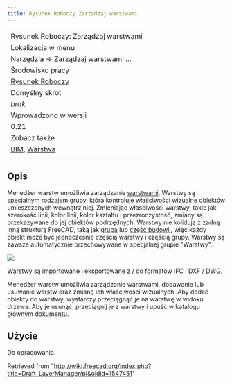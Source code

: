 ```yaml
---
title: Rysunek Roboczy Zarządzaj warstwami
---
```

|  |
| --- |
| Rysunek Roboczy: Zarządzaj warstwami |
| Lokalizacja w menu |
| Narzędzia → Zarządzaj warstwami ... |
| Środowisko pracy |
| [Rysunek Roboczy](/Draft_Workbench/pl "Draft Workbench/pl") |
| Domyślny skrót |
| *brak* |
| Wprowadzono w wersji |
| 0.21 |
| Zobacz także |
| [BIM](/BIM_Workbench/pl "BIM Workbench/pl"), [Warstwa](/Draft_Layer/pl "Draft Layer/pl") |
|  |

## Opis

Menedżer warstw umożliwia zarządzanie [warstwami](/Draft_Layer/pl "Draft Layer/pl"). Warstwy są specjalnym rodzajem grupy, która kontroluje właściwości wizualne obiektów umieszczonych wewnątrz niej. Zmieniając właściwości warstwy, takie jak szerokość linii, kolor linii, kolor kształtu i przezroczystość, zmiany są przekazywane do jej obiektów podrzędnych. Warstwy nie kolidują z żadną inną strukturą FreeCAD, taką jak [grupa](/Std_Group/pl "Std Group/pl") lub [część budowli](/Arch_BuildingPart/pl "Arch BuildingPart/pl"), więc każdy obiekt może być jednocześnie częścią warstwy i częścią grupy. Warstwy są zawsze automatycznie przechowywane w specjalnej grupie "Warstwy".

![](/images/BIM_layers_screenshot.png)

Warstwy są importowane i eksportowane z / do formatów [IFC](/Arch_IFC/pl "Arch IFC/pl") i [DXF / DWG](/Draft_DXF/pl "Draft DXF/pl").

Menedżer warstw umożliwia zarządzanie warstwami, dodawanie lub usuwanie warstw oraz zmianę ich właściwości wizualnych. Aby dodać obiekty do warstwy, wystarczy przeciągnąć je na warstwę w widoku drzewa. Aby je usunąć, przeciągnij je z warstwy i upuść w katalogu głównym dokumentu.

## Użycie

Do opracowania.

Retrieved from "<http://wiki.freecad.org/index.php?title=Draft_LayerManager/pl&oldid=1547451>"
